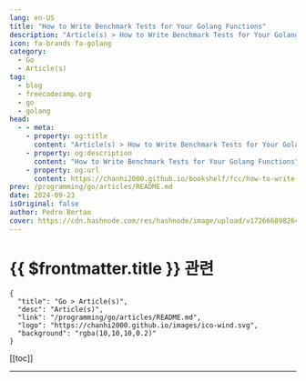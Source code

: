 ```yaml
---
lang: en-US
title: "How to Write Benchmark Tests for Your Golang Functions"
description: "Article(s) > How to Write Benchmark Tests for Your Golang Functions"
icon: fa-brands fa-golang
category: 
  - Go
  - Article(s)
tag: 
  - blog
  - freecodecamp.org
  - go
  - golang
head:
  - - meta:
    - property: og:title
      content: "Article(s) > How to Write Benchmark Tests for Your Golang Functions"
    - property: og:description
      content: "How to Write Benchmark Tests for Your Golang Functions"
    - property: og:url
      content: https://chanhi2000.github.io/bookshelf/fcc/how-to-write-benchmark-tests-for-your-golang-functions.html
prev: /programming/go/articles/README.md
date: 2024-09-23
isOriginal: false
author: Pedro Bertao
cover: https://cdn.hashnode.com/res/hashnode/image/upload/v1726668982641/58540086-9f98-4ac9-8c8a-84ef45e27875.png
---
```


# {{ $frontmatter.title }} 관련

```component VPCard
{
  "title": "Go > Article(s)",
  "desc": "Article(s)",
  "link": "/programming/go/articles/README.md",
  "logo": "https://chanhi2000.github.io/images/ico-wind.svg",
  "background": "rgba(10,10,10,0.2)"
}
```

[[toc]]

---

<SiteInfo
  name="How to Write Benchmark Tests for Your Golang Functions"
  desc="Hello Gophers 👋 Let me start by asking you a question: How would you test the performance of a piece of code or a function in Go? Well, you could use benchmark tests. In this tutorial, I will show you how to use an awesome benchmarking tool that’s b..."
  url="https://freecodecamp.org/news/how-to-write-benchmark-tests-for-your-golang-functions/"
  logo="https://cdn.freecodecamp.org/universal/favicons/favicon.ico"
  preview="https://cdn.hashnode.com/res/hashnode/image/upload/v1726668982641/58540086-9f98-4ac9-8c8a-84ef45e27875.png"/>

<!-- TODO: 작성 -->

<!-- 
<p>Hello Gophers 👋</p>
<p>Let me start by asking you a question: How would you test the performance of a piece of code or a function in Go? Well, you could use <strong>benchmark</strong> tests.</p>
<p>In this tutorial, I will show you how to use an awesome benchmarking tool that’s built into the Golang testing package.</p>
<p>Let’s go.</p>
<h2 id="heading-what-are-benchmark-tests">What Are Benchmark Tests?</h2>
<p>In Go, <a target="_blank" href="https://pkg.go.dev/testing#hdr-Benchmarks">benchmark tests</a> are used to measure the performance (speed and memory usage) of functions or blocks of code. These tests are part of the Go testing framework and are written in the same files as unit tests, but they are specifically for performance analysis.</p>
<h2 id="heading-example-use-case-fibonacci-sequence">Example Use Case: Fibonacci Sequence</h2>
<p>For this example, I'll be using the classic Fibonacci Sequence, which is determined by:</p>
<pre class="language-plaintext" tabindex="0"><code class="language-plaintext">if (x &lt; 2) 
   F(0) = 1
   F(2) = 2
else 
   F(x) = F(x-1) + F(x-2)

In practice, the sequence is:
1, 1, 2, 3, 5, 8, 13, etc.
</code></pre>
<p>This sequence is important because it appears in various parts of mathematics and nature as well, as shown below:</p>
<p><img src="https://dev-to-uploads.s3.amazonaws.com/uploads/articles/v6fqdlmiqjob46joyfpz.png" alt="Fibonacci sequence in a spiral (like a snail shell)" width="1280" height="806" loading="lazy"></p>
<p>There are several ways to implement this code, and I'll be picking two of them for our benchmark testing: the recursive and iterative methods. The main objective of the functions is to provide a <em>position</em> and return the Fibonacci number at that position.</p>
<h3 id="heading-recursive-method">Recursive Method</h3>
<pre class="language-go" tabindex="0"><code class="language-go"><span class="token comment">// main.go</span>
<span class="token keyword">func</span> <span class="token function">fibRecursive</span><span class="token punctuation">(</span>n <span class="token builtin">uint</span><span class="token punctuation">)</span> <span class="token builtin">uint</span> <span class="token punctuation">{</span>
    <span class="token keyword">if</span> n <span class="token operator">&lt;=</span> <span class="token number">2</span> <span class="token punctuation">{</span>
        <span class="token keyword">return</span> <span class="token number">1</span>
    <span class="token punctuation">}</span>
    <span class="token keyword">return</span> <span class="token function">fibRecursive</span><span class="token punctuation">(</span>n<span class="token operator">-</span><span class="token number">1</span><span class="token punctuation">)</span> <span class="token operator">+</span> <span class="token function">fibRecursive</span><span class="token punctuation">(</span>n<span class="token operator">-</span><span class="token number">2</span><span class="token punctuation">)</span>
<span class="token punctuation">}</span>
</code></pre>
<p>The function above is a recursive implementation of calculating the Fibonacci sequence. Now I’ll break it down step by step for you as a beginner in Go.</p>
<p>Here’s your function for calculating the Fibonacci numbers:</p>
<pre class="language-go" tabindex="0"><code class="language-go"><span class="token keyword">func</span> <span class="token function">fibRecursive</span><span class="token punctuation">(</span>n <span class="token builtin">uint</span><span class="token punctuation">)</span> <span class="token builtin">uint</span> <span class="token punctuation">{</span>
    <span class="token keyword">if</span> n <span class="token operator">&lt;=</span> <span class="token number">2</span> <span class="token punctuation">{</span>
        <span class="token keyword">return</span> <span class="token number">1</span>
    <span class="token punctuation">}</span>
    <span class="token keyword">return</span> <span class="token function">fibRecursive</span><span class="token punctuation">(</span>n<span class="token operator">-</span><span class="token number">1</span><span class="token punctuation">)</span> <span class="token operator">+</span> <span class="token function">fibRecursive</span><span class="token punctuation">(</span>n<span class="token operator">-</span><span class="token number">2</span><span class="token punctuation">)</span>
<span class="token punctuation">}</span>
</code></pre>
<h4 id="heading-1-function">1. <strong>Function:</strong></h4>
<pre class="language-go" tabindex="0"><code class="language-go"><span class="token keyword">func</span> <span class="token function">fibRecursive</span><span class="token punctuation">(</span>n <span class="token builtin">uint</span><span class="token punctuation">)</span> <span class="token builtin">uint</span>
</code></pre>
<ul>
<li><p><code>func</code>: This keyword defines a function in Go.</p>
</li>
<li><p><code>fibRecursive</code>: This is the name of the function. It’s called <code>fibRecursive</code> because it calculates Fibonacci numbers using recursion.</p>
</li>
<li><p><code>n uint</code>: The function takes a single argument, <code>n</code>, which is of type <code>uint</code> (an unsigned integer). This represents the position of the Fibonacci sequence that we want to calculate.</p>
</li>
<li><p><code>uint</code>: The function returns a <code>uint</code> (unsigned integer) because Fibonacci numbers are non-negative integers.</p>
</li>
</ul>
<h4 id="heading-2-base-stage">2. <strong>Base Stage:</strong></h4>
<pre class="language-go" tabindex="0"><code class="language-go"><span class="token keyword">if</span> n <span class="token operator">&lt;=</span> <span class="token number">2</span> <span class="token punctuation">{</span>
    <span class="token keyword">return</span> <span class="token number">1</span>
<span class="token punctuation">}</span>
</code></pre>
<ul>
<li><p>The <code>if</code> statement checks if <code>n</code> is less than or equal to 2.</p>
</li>
<li><p>In the Fibonacci sequence, the 1st and 2nd numbers are both 1. So, if <code>n</code> is 1 or 2, the function returns 1.</p>
</li>
<li><p>This is called the <strong>base stage,</strong> and it stops the recursion from going infinitely deep.</p>
</li>
</ul>
<h4 id="heading-3-recursive-stage">3. <strong>Recursive Stage:</strong></h4>
<pre class="language-go" tabindex="0"><code class="language-go"><span class="token keyword">return</span> <span class="token function">fibRecursive</span><span class="token punctuation">(</span>n<span class="token operator">-</span><span class="token number">1</span><span class="token punctuation">)</span> <span class="token operator">+</span> <span class="token function">fibRecursive</span><span class="token punctuation">(</span>n<span class="token operator">-</span><span class="token number">2</span><span class="token punctuation">)</span>
</code></pre>
<ul>
<li><p>If <code>n</code> is greater than 2, the function calls itself twice:</p>
<ul>
<li><p><code>fibRecursive(n-1)</code>: This will calculate the Fibonacci number for the position just before <code>n</code>.</p>
</li>
<li><p><code>fibRecursive(n-2)</code>: This will calculate the Fibonacci number for two positions before <code>n</code>.</p>
</li>
</ul>
</li>
<li><p>The function then adds these two results together, because every Fibonacci number is the sum of the two preceding numbers.</p>
</li>
</ul>
<p>For more theory on recursion, check out these <a target="_blank" href="https://freecodecamp.org/news/tag/recursion/">articles</a>.</p>
<h3 id="heading-iterative-method">Iterative Method</h3>
<pre class="language-go" tabindex="0"><code class="language-go"><span class="token comment">// main.go</span>

<span class="token keyword">func</span> <span class="token function">fibIterative</span><span class="token punctuation">(</span>position <span class="token builtin">uint</span><span class="token punctuation">)</span> <span class="token builtin">uint</span> <span class="token punctuation">{</span>
    slc <span class="token operator">:=</span> <span class="token function">make</span><span class="token punctuation">(</span><span class="token punctuation">[</span><span class="token punctuation">]</span><span class="token builtin">uint</span><span class="token punctuation">,</span> position<span class="token punctuation">)</span>
    slc<span class="token punctuation">[</span><span class="token number">0</span><span class="token punctuation">]</span> <span class="token operator">=</span> <span class="token number">1</span>
    slc<span class="token punctuation">[</span><span class="token number">1</span><span class="token punctuation">]</span> <span class="token operator">=</span> <span class="token number">1</span>

    <span class="token keyword">if</span> position <span class="token operator">&lt;=</span> <span class="token number">2</span> <span class="token punctuation">{</span>
        <span class="token keyword">return</span> <span class="token number">1</span>
    <span class="token punctuation">}</span>

    <span class="token keyword">var</span> result<span class="token punctuation">,</span> i <span class="token builtin">uint</span>
    <span class="token keyword">for</span> i <span class="token operator">=</span> <span class="token number">2</span><span class="token punctuation">;</span> i <span class="token operator">&lt;</span> position<span class="token punctuation">;</span> i<span class="token operator">++</span> <span class="token punctuation">{</span>
        result <span class="token operator">=</span> slc<span class="token punctuation">[</span>i<span class="token operator">-</span><span class="token number">1</span><span class="token punctuation">]</span> <span class="token operator">+</span> slc<span class="token punctuation">[</span>i<span class="token operator">-</span><span class="token number">2</span><span class="token punctuation">]</span>
        slc<span class="token punctuation">[</span>i<span class="token punctuation">]</span> <span class="token operator">=</span> result
    <span class="token punctuation">}</span>

    <span class="token keyword">return</span> result
<span class="token punctuation">}</span>
</code></pre>
<p>This code implements an <strong>iterative</strong> approach to calculate the Fibonacci sequence in Go, which is different from the <strong>recursive</strong> approach. Here’s a breakdown of how it works:</p>
<h4 id="heading-1-function-1">1. <strong>Function:</strong></h4>
<pre class="language-go" tabindex="0"><code class="language-go"><span class="token keyword">func</span> <span class="token function">fibIterative</span><span class="token punctuation">(</span>position <span class="token builtin">uint</span><span class="token punctuation">)</span> <span class="token builtin">uint</span>
</code></pre>
<ul>
<li><p><code>func</code>: This keyword declares a function in Go.</p>
</li>
<li><p><code>fibIterative</code>: The name of the function suggests that it calculates Fibonacci numbers using iteration (a loop).</p>
</li>
<li><p><code>position uint</code>: The function takes one argument, <code>position</code>, which is an unsigned integer (<code>uint</code>). This represents the position of the Fibonacci sequence you want to calculate.</p>
</li>
<li><p><code>uint</code>: The function returns an unsigned integer (<code>uint</code>), which will be the Fibonacci number at the specified position.</p>
</li>
</ul>
<h4 id="heading-2-creating-a-slice-array-like-structure">2. <strong>Creating a Slice (Array-like structure):</strong></h4>
<pre class="language-go" tabindex="0"><code class="language-go">slc <span class="token operator">:=</span> <span class="token function">make</span><span class="token punctuation">(</span><span class="token punctuation">[</span><span class="token punctuation">]</span><span class="token builtin">uint</span><span class="token punctuation">,</span> position<span class="token punctuation">)</span>
</code></pre>
<ul>
<li><code>slc</code> is a slice (a dynamic array in Go) that is created with the length of <code>position</code>. This slice will store Fibonacci numbers at each index.</li>
</ul>
<h4 id="heading-3-initial-values-for-fibonacci-sequence">3. <strong>Initial Values for Fibonacci Sequence:</strong></h4>
<pre class="language-go" tabindex="0"><code class="language-go">slc<span class="token punctuation">[</span><span class="token number">0</span><span class="token punctuation">]</span> <span class="token operator">=</span> <span class="token number">1</span>
slc<span class="token punctuation">[</span><span class="token number">1</span><span class="token punctuation">]</span> <span class="token operator">=</span> <span class="token number">1</span>
</code></pre>
<ul>
<li>The first two Fibonacci numbers are both <code>1</code>, so the first two positions in the slice (<code>slc[0]</code> and <code>slc[1]</code>) are set to <code>1</code>.</li>
</ul>
<h4 id="heading-4-early-return-for-small-positions">4. <strong>Early Return for Small Positions:</strong></h4>
<pre class="language-go" tabindex="0"><code class="language-go"><span class="token keyword">if</span> position <span class="token operator">&lt;=</span> <span class="token number">2</span> <span class="token punctuation">{</span>
    <span class="token keyword">return</span> <span class="token number">1</span>
<span class="token punctuation">}</span>
</code></pre>
<ul>
<li>If the input <code>position</code> is <code>1</code> or <code>2</code>, the function directly returns <code>1</code>, because the first two Fibonacci numbers are always <code>1</code>.</li>
</ul>
<h4 id="heading-5-iterative-loop">5. <strong>Iterative Loop:</strong></h4>
<pre class="language-go" tabindex="0"><code class="language-go"><span class="token keyword">var</span> result<span class="token punctuation">,</span> i <span class="token builtin">uint</span>
<span class="token keyword">for</span> i <span class="token operator">=</span> <span class="token number">2</span><span class="token punctuation">;</span> i <span class="token operator">&lt;</span> position<span class="token punctuation">;</span> i<span class="token operator">++</span> <span class="token punctuation">{</span>
    result <span class="token operator">=</span> slc<span class="token punctuation">[</span>i<span class="token operator">-</span><span class="token number">1</span><span class="token punctuation">]</span> <span class="token operator">+</span> slc<span class="token punctuation">[</span>i<span class="token operator">-</span><span class="token number">2</span><span class="token punctuation">]</span>
    slc<span class="token punctuation">[</span>i<span class="token punctuation">]</span> <span class="token operator">=</span> result
<span class="token punctuation">}</span>
</code></pre>
<ul>
<li><p>The loop starts from <code>i = 2</code> and runs until it reaches the <code>position</code>.</p>
</li>
<li><p>In each iteration, the Fibonacci number at index <code>i</code> is calculated as the sum of the two previous Fibonacci numbers (<code>slc[i-1]</code> and <code>slc[i-2]</code>).</p>
</li>
<li><p>The result is stored both in <code>result</code> and in the slice <code>slc[i]</code> for future calculations.</p>
</li>
</ul>
<h4 id="heading-6-returning-the-result">6. <strong>Returning the Result:</strong></h4>
<pre class="language-go" tabindex="0"><code class="language-go"><span class="token keyword">return</span> result
</code></pre>
<ul>
<li>Once the loop finishes, the variable <code>result</code> holds the Fibonacci number at the desired position, and the function returns it.</li>
</ul>
<p>This is a more <em>efficient</em> approach to calculating Fibonacci numbers compared to recursion, especially when <code>position</code> is large, because <strong>it doesn’t repeat unnecessary calculations</strong> and we are proving by using benchmark tests<strong><em>.</em></strong> Let’s prove it.</p>
<h2 id="heading-how-to-run-the-benchmark-tests">How to Run the Benchmark Tests</h2>
<p>Now, for the benchmark tests, let’s write some test. First, you will need to create a <strong>maintest.go</strong> file. In it, using Golang's <a target="_blank" href="https://pkg.go.dev/testing@go1.22.3#hdr-Benchmarks">documentation</a> on benchmark tests, you can create the functions to be tested as follows:</p>
<pre class="language-go" tabindex="0"><code class="language-go"><span class="token comment">// main_test.go</span>

<span class="token comment">// Benchmark for Iterative Function</span>
<span class="token keyword">func</span> <span class="token function">BenchmarkFibIterative</span><span class="token punctuation">(</span>b <span class="token operator">*</span>testing<span class="token punctuation">.</span>B<span class="token punctuation">)</span> <span class="token punctuation">{</span>
    <span class="token keyword">for</span> i <span class="token operator">:=</span> <span class="token number">0</span><span class="token punctuation">;</span> i <span class="token operator">&lt;</span> b<span class="token punctuation">.</span>N<span class="token punctuation">;</span> i<span class="token operator">++</span> <span class="token punctuation">{</span> 
        <span class="token function">fibIterative</span><span class="token punctuation">(</span><span class="token function">uint</span><span class="token punctuation">(</span><span class="token number">10</span><span class="token punctuation">)</span><span class="token punctuation">)</span>
    <span class="token punctuation">}</span>
<span class="token punctuation">}</span>
<span class="token comment">// Benchmark for Recursive Function</span>
<span class="token keyword">func</span> <span class="token function">BenchmarkFibRecursive</span><span class="token punctuation">(</span>b <span class="token operator">*</span>testing<span class="token punctuation">.</span>B<span class="token punctuation">)</span> <span class="token punctuation">{</span>
    <span class="token keyword">for</span> i <span class="token operator">:=</span> <span class="token number">0</span><span class="token punctuation">;</span> i <span class="token operator">&lt;</span> b<span class="token punctuation">.</span>N<span class="token punctuation">;</span> i<span class="token operator">++</span> <span class="token punctuation">{</span>
        <span class="token function">fibRecursive</span><span class="token punctuation">(</span><span class="token function">uint</span><span class="token punctuation">(</span><span class="token number">10</span><span class="token punctuation">)</span><span class="token punctuation">)</span>
    <span class="token punctuation">}</span>
<span class="token punctuation">}</span>
</code></pre>
<p>Let's run the test for position 10 and then increase appropriately. To run the benchmark tests, you simply run the command <code>go test -bench=NameoftheFunction</code>.</p>
<p>If you want to know more about this command, check <a target="_blank" href="https://pkg.go.dev/testing@go1.22.3#Benchmark">here</a>. Let’s check the function for <strong>position 10</strong>:</p>
<pre class="language-go" tabindex="0"><code class="language-go"><span class="token keyword">func</span> <span class="token function">BenchmarkFibIterative</span><span class="token punctuation">(</span>b <span class="token operator">*</span>testing<span class="token punctuation">.</span>B<span class="token punctuation">)</span> <span class="token punctuation">{</span>
    <span class="token keyword">for</span> i <span class="token operator">:=</span> <span class="token number">0</span><span class="token punctuation">;</span> i <span class="token operator">&lt;</span> b<span class="token punctuation">.</span>N<span class="token punctuation">;</span> i<span class="token operator">++</span> <span class="token punctuation">{</span> 
        <span class="token function">fibIterative</span><span class="token punctuation">(</span><span class="token function">uint</span><span class="token punctuation">(</span><span class="token number">10</span><span class="token punctuation">)</span><span class="token punctuation">)</span>
    <span class="token punctuation">}</span>
<span class="token punctuation">}</span>
</code></pre>
<pre class="language-go" tabindex="0"><code class="language-go"><span class="token keyword">go</span> test <span class="token operator">-</span>bench<span class="token operator">=</span>BenchmarkFibIterative
Results<span class="token punctuation">:</span>
cpu<span class="token punctuation">:</span> <span class="token function">Intel</span><span class="token punctuation">(</span>R<span class="token punctuation">)</span> <span class="token function">Core</span><span class="token punctuation">(</span>TM<span class="token punctuation">)</span> i7<span class="token operator">-</span>7700HQ CPU @ <span class="token number">2</span><span class="token punctuation">.</span>80GHz
BenchmarkFibIterative<span class="token operator">-</span><span class="token number">8</span>         <span class="token number">27715262</span>                <span class="token number">42.86</span> ns<span class="token operator">/</span>op
PASS
ok      playground      <span class="token number">2</span><span class="token punctuation">.</span>617s
</code></pre>
<p>Let’s analyze with the help of this image:</p>
<p><img src="https://dev-to-uploads.s3.amazonaws.com/uploads/articles/484ap11qw8d81b43gg0v.png" alt="visit https://www.practical-go-lessons.com/chap-34-benchmarks" width="967" height="277" loading="lazy"></p>
<p>According to the image, we have 8 cores for the tests, and no time limit (it will run until completion). It took <strong>27_715_262 iterations</strong> and <strong>1.651 seconds</strong> to complete the task.</p>
<pre class="language-go" tabindex="0"><code class="language-go"><span class="token keyword">func</span> <span class="token function">BenchmarkFibRecursive</span><span class="token punctuation">(</span>b <span class="token operator">*</span>testing<span class="token punctuation">.</span>B<span class="token punctuation">)</span> <span class="token punctuation">{</span>
    <span class="token keyword">for</span> i <span class="token operator">:=</span> <span class="token number">0</span><span class="token punctuation">;</span> i <span class="token operator">&lt;</span> b<span class="token punctuation">.</span>N<span class="token punctuation">;</span> i<span class="token operator">++</span> <span class="token punctuation">{</span>
        <span class="token function">fibRecursive</span><span class="token punctuation">(</span><span class="token function">uint</span><span class="token punctuation">(</span><span class="token number">10</span><span class="token punctuation">)</span><span class="token punctuation">)</span>
    <span class="token punctuation">}</span>
<span class="token punctuation">}</span>
</code></pre>
<pre class="language-go" tabindex="0"><code class="language-go"><span class="token keyword">go</span> test <span class="token operator">-</span>bench<span class="token operator">=</span>BenchmarkFibRecursive
Results<span class="token punctuation">:</span>
cpu<span class="token punctuation">:</span> <span class="token function">Intel</span><span class="token punctuation">(</span>R<span class="token punctuation">)</span> <span class="token function">Core</span><span class="token punctuation">(</span>TM<span class="token punctuation">)</span> i7<span class="token operator">-</span>7700HQ CPU @ <span class="token number">2</span><span class="token punctuation">.</span>80GHz
BenchmarkFibRecursive<span class="token operator">-</span><span class="token number">8</span>          <span class="token number">6644950</span>               <span class="token number">174.3</span> ns<span class="token operator">/</span>op
PASS
ok      playground      <span class="token number">1</span><span class="token punctuation">.</span>819s
</code></pre>
<p>Using the same image to analyze the result, in this case it took <strong>6_644_950 iterations</strong> and <strong>1.819 seconds</strong> to complete the task we have:</p>
<div class="hn-table">
<table>
<thead>
<tr>
<td>Fibonacci’s Function</td><td>Position</td><td>Iterations</td><td>Time to run (s)</td></tr>
</thead>
<tbody>
<tr>
<td>Iterative</td><td>10</td><td>27_715_262</td><td>1.651</td></tr>
<tr>
<td>Recursive</td><td>1<strong>0</strong></td><td>6_644_950</td><td>1.819</td></tr>
</tbody>
</table>
</div><p>The <strong>benchmark results</strong> show that the iterative approach is significantly more efficient than the recursive approach for calculating the Fibonacci sequence.</p>
<p>For position 10, the iterative function ran approximately <strong>27.7 million iterations</strong> in <strong>1.651 seconds</strong>, while the recursive function managed only <strong>6.6 million iterations</strong> in <strong>1.819 seconds</strong>. The iterative method outperformed the recursive method both in terms of iterations and time, highlighting its efficiency.</p>
<p>To proven even further this, let’s try with the <strong>position 40</strong> (4 times the previous value):</p>
<pre class="language-go" tabindex="0"><code class="language-go"><span class="token comment">// Results for the Iterative Function</span>
cpu<span class="token punctuation">:</span> <span class="token function">Intel</span><span class="token punctuation">(</span>R<span class="token punctuation">)</span> <span class="token function">Core</span><span class="token punctuation">(</span>TM<span class="token punctuation">)</span> i7<span class="token operator">-</span>7700HQ CPU @ <span class="token number">2</span><span class="token punctuation">.</span>80GHz
BenchmarkFibIterative<span class="token operator">-</span><span class="token number">8</span>          <span class="token number">9904401</span>               <span class="token number">114.5</span> ns<span class="token operator">/</span>op
PASS
ok      playground      <span class="token number">1</span><span class="token punctuation">.</span>741s

<span class="token comment">// Results for the Recursive Function</span>
cpu<span class="token punctuation">:</span> <span class="token function">Intel</span><span class="token punctuation">(</span>R<span class="token punctuation">)</span> <span class="token function">Core</span><span class="token punctuation">(</span>TM<span class="token punctuation">)</span> i7<span class="token operator">-</span>7700HQ CPU @ <span class="token number">2</span><span class="token punctuation">.</span>80GHz
BenchmarkFibRecursive<span class="token operator">-</span><span class="token number">8</span>                <span class="token number">4</span>         <span class="token number">324133575</span> ns<span class="token operator">/</span>op
PASS
ok      playground      <span class="token number">3</span><span class="token punctuation">.</span>782s
</code></pre>
<div class="hn-table">
<table>
<thead>
<tr>
<td>Fibonacci’s Function</td><td>Position</td><td>Iterations</td><td>Time to run (s)</td></tr>
</thead>
<tbody>
<tr>
<td>Iterative</td><td>40</td><td>9_904_401</td><td>1.741</td></tr>
<tr>
<td>Recursive</td><td>40</td><td>4</td><td>3.782</td></tr>
</tbody>
</table>
</div><p>The benchmark results clearly highlight the efficiency difference between the iterative and recursive approaches for calculating Fibonacci again.</p>
<p>The <strong>iterative function</strong> completed approximately <strong>9.9 million iterations</strong> with an average execution time of <strong>114.5 nanoseconds per operation</strong>, finishing the benchmark in <strong>1.741 seconds</strong>. In stark contrast, the <strong>recursive function</strong> only completed <strong>4 iterations</strong> with an average execution time of <strong>324,133,575 nanoseconds per operation</strong> (over 324 milliseconds per call), taking <strong>3.782 seconds</strong> to finish.</p>
<p>These results demonstrate that the recursive approach is far less efficient due to repeated function calls and recalculations, making the iterative method vastly superior in both speed and resource usage, especially as input size increases.</p>
<p>Just out of curiosity, I tried <strong>position 60</strong> and it literally crashed the test:</p>
<pre class="language-go" tabindex="0"><code class="language-go"><span class="token comment">// Results for the Iterative Function</span>
cpu<span class="token punctuation">:</span> <span class="token function">Intel</span><span class="token punctuation">(</span>R<span class="token punctuation">)</span> <span class="token function">Core</span><span class="token punctuation">(</span>TM<span class="token punctuation">)</span> i7<span class="token operator">-</span>7700HQ CPU @ <span class="token number">2</span><span class="token punctuation">.</span>80GHz
BenchmarkFibIterative<span class="token operator">-</span><span class="token number">8</span>          <span class="token number">7100899</span>               <span class="token number">160.9</span> ns<span class="token operator">/</span>op

<span class="token comment">// Results for the Recursive Function</span>
SIGQUIT<span class="token punctuation">:</span> quit
PC<span class="token operator">=</span><span class="token number">0x7ff81935f08e</span> m<span class="token operator">=</span><span class="token number">0</span> sigcode<span class="token operator">=</span><span class="token number">0</span>

goroutine <span class="token number">0</span> gp<span class="token operator">=</span><span class="token number">0x3bf1800</span> m<span class="token operator">=</span><span class="token number">0</span> mp<span class="token operator">=</span><span class="token number">0x3bf26a0</span> <span class="token punctuation">[</span>idle<span class="token punctuation">]</span><span class="token punctuation">:</span>
runtime<span class="token punctuation">.</span><span class="token function">pthread_cond_wait</span><span class="token punctuation">(</span><span class="token number">0x3bf2be0</span><span class="token punctuation">,</span> <span class="token number">0x3bf2ba0</span><span class="token punctuation">)</span>
<span class="token operator">...</span>
</code></pre>
<h2 id="heading-conclusion">Conclusion</h2>
<p>If your production code is running slowly or is unpredictably slower, you can use this technique, combined with <a target="_blank" href="https://pkg.go.dev/runtime/pprof"><strong>pprof</strong></a> or other tools from the built-in testing package, to identify and test where your code is performing poorly and work on how to optimize it.</p>
<p>Remember: Code that is beautiful to the eyes is not necessarily more performant.</p>
<h3 id="heading-reference">Reference</h3>
<ul>
<li><p>Recursive &amp; Iterative functions to Fibonacci’s sequence <a target="_blank" href="https://gist.github.com/pedrobertao/a31466b3287f165f22d05f0fb2b066f2">here</a>.</p>
</li>
<li><p>Benchmark testing <a target="_blank" href="https://gist.github.com/pedrobertao/d435d9f1b0915cbc1cb54bc385f45104">here</a>.</p>
</li>
</ul>
<h3 id="heading-homework">Homework</h3>
<p>This <a target="_blank" href="https://www.meccanismocomplesso.org/en/the-fibonacci-series-three-different-algorithms-compared/">article</a> explains why for some small numbers, the recursive strategy is better. Can you find a better way to improve the recursive function? (Tip: use Dynamic Programming).</p>
-->

